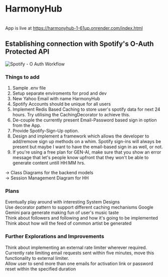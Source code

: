 # HarmonyHub

<br>App is live at https://harmonyhub-1-61up.onrender.com/index.html<br>

## Establishing connection with Spotify's O-Auth Protected API

![Spotify - O Auth Workflow](https://github.com/ThisMonkeysGoneToHeaven/HarmonyHub/assets/32913413/bee16dab-4684-4ad0-950a-578caa23a9b3)

### Things to add

1. Sample .env file <br>
2. Setup separate enviroments for prod and dev<br>
3. New Yahoo Email with name HarmonyHub<br>
4. Spotify Accounts should be unique for all users <br>
5. Implement Redis Based Caching to store user's spotify data for next 24 hours. Try utilising the CachingDecorator to achieve this. <br>
6. De-couple the currently present Email-Password based sign in option from the App.
7. Provide Spotify-Sign-Up option.
8. Design and implement a framework which allows the developer to add/remove sign up methods on a whim. Spotify sign-ins will always be present but maybe I want to have the email-based sign in as well, or not.
9. If you're using a free plan for GEN-AI, make sure that you show an error message that let's people know upfront that they won't be able to generate content untill HH:MM hrs.

-> Class Diagrams for the backend models <br>
-> Session Management Diagram for HH <br>

### Plans

Eventually play around with interesting System Designs <br>
Use decorator pattern to support different caching mechanisms
Google Gemini para generate making fun of user's music taste <br>
Think about followers and following and how it's going to be implemented <br>
Think about how will the feed of common artist be generated <br>

### Further Explorations and Improvements

Think about implementing an external rate limiter wherever required. Currently rate limiting email requests sent within five minutes, move this functionality to external limiter. <br>
Allow user to send more than one emails for activation link or password reset within the specified duration <br>